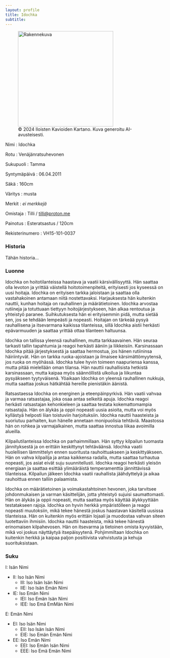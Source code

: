 ```yaml
---
layout: profile
title: Idochka
subtitle: 
---
```

<figure>
  <img src="../img/idochka01.png" alt="Rakennekuva" height="300">
  <figcaption>© 2024 Iloisten Kavioiden Kartano. Kuva generoitu AI-avusteisesti.</figcaption>
</figure>

Nimi
: Idochka

Rotu
: Venäjänratsuhevonen

Sukupuoli
: Tamma

Syntymäpäivä
: 06.04.2011

Säkä
: 160cm

Väritys
: musta

Merkit
: *ei merkkejä*

Omistaja
: Tilli / tilli@proton.me

Painotus
: Esteratsastus / 120cm

Rekisterinumero
: VH15-101-0037

### Historia

Tähän historia...

### Luonne

Idochka on hoitotilanteissa haastava ja vaatii kärsivällisyyttä. Hän saattaa olla levoton ja yrittää väistellä hoitotoimenpiteitä, erityisesti jos kyseessä on uusi hoitaja. Idochka on erityisen tarkka jaloistaan ja saattaa olla vastahakoinen antamaan niitä nostettavaksi. Harjauksesta hän kuitenkin nauttii, kunhan hoitaja on rauhallinen ja määrätietoinen. Idochka arvostaa rutiineja ja totuttuaan tiettyyn hoitojärjestykseen, hän alkaa rentoutua ja yhteistyö paranee. Suihkutuksesta hän ei erityisemmin pidä, mutta sietää sen, jos se tehdään lempeästi ja nopeasti. Hoitajan on tärkeää pysyä rauhallisena ja itsevarmana kaikissa tilanteissa, sillä Idochka aistii herkästi epävarmuuden ja saattaa yrittää ottaa tilanteen haltuunsa.

Idochka on tallissa yleensä rauhallinen, mutta tarkkaavainen. Hän seuraa tarkasti tallin tapahtumia ja reagoi herkästi ääniin ja liikkeisiin. Karsinassaan Idochka pitää järjestyksestä ja saattaa hermostua, jos hänen rutiininsa häiriintyvät. Hän on tarkka ruoka-ajoistaan ja ilmaisee kärsimättömyytensä, jos ruoka on myöhässä. Idochka tulee hyvin toimeen naapuriensa kanssa, mutta pitää mielellään oman tilansa. Hän nauttii rauhallisista hetkistä karsinassaan, mutta kaipaa myös säännöllistä ulkoilua ja liikuntaa pysyäkseen tyytyväisenä. Yöaikaan Idochka on yleensä rauhallinen nukkuja, mutta saattaa joskus hätkähtää hereille pienistäkin äänistä.

Ratsastaessa Idochka on energinen ja eteenpäinpyrkivä. Hän vaatii vahvaa ja varmaa ratsastajaa, joka osaa antaa selkeitä apuja. Idochka reagoi herkästi ratsastajan kehonkieleen ja saattaa testata kokemattomampia ratsastajia. Hän on älykäs ja oppii nopeasti uusia asioita, mutta voi myös kyllästyä helposti liian toistuviin harjoituksiin. Idochka nauttii haasteista ja suoriutuu parhaiten, kun hänelle annetaan monipuolisia tehtäviä. Maastossa hän on rohkea ja varmajalkainen, mutta saattaa innostua liikaa avoimilla alueilla.

Kilpailutilanteissa Idochka on parhaimmillaan. Hän syttyy kilpailun tuomasta jännityksestä ja on erittäin keskittynyt tehtäväänsä. Idochka vaatii huolellisen lämmittelyn ennen suoritusta rauhoittuakseen ja keskittyäkseen. Hän on vahva kilpailija ja antaa kaikkensa radalla, mutta saattaa turhautua nopeasti, jos asiat eivät suju suunnitellusti. Idochka reagoi herkästi yleisön energiaan ja saattaa esittää ylimääräistä temperamenttia jännittävissä tilanteissa. Kilpailun jälkeen Idochka vaatii rauhallista jäähdyttelyä ja aikaa rauhoittua ennen talliin palaamista.

Idochka on määrätietoinen ja voimakastahtoinen hevonen, joka tarvitsee johdonmukaisen ja varman käsittelijän, jotta yhteistyö sujuisi saumattomasti. Hän on älykäs ja oppii nopeasti, mutta saattaa myös käyttää älykkyyttään testatakseen rajoja. Idochka on hyvin herkkä ympäristölleen ja reagoi nopeasti muutoksiin, mikä tekee hänestä joskus haastavan käsitellä uusissa tilanteissa. Hän on kuitenkin myös erittäin lojaali ja muodostaa vahvan siteen luotettaviin ihmisiin. Idochka nauttii haasteista, mikä tekee hänestä erinomaisen kilpahevosen. Hän on itsevarma ja tietoinen omista kyvyistään, mikä voi joskus näyttäytyä itsepäisyytenä. Pohjimmiltaan Idochka on kuitenkin herkkä ja kaipaa paljon positiivista vahvistusta ja kehuja suorituksistaan.

### Suku

I: Isän Nimi
  - II: Iso Isän Nimi
     - III: Iso Isän Isän Nimi
     - IIE: Iso Isän Emän Nimi
  - IE: Iso Emän Nimi
    - IEI: Iso Emän Isän Nimi
    - IEE: Iso Emä EmMän Nimi
   
E: Emän Nimi
  - EI: Iso Isän Nimi
    - EII: Iso Isän Isän Nimi
    - EIE: Iso Emän Emän Nimi 
  - EE: Iso Emän Nimi
    - EEI: Iso Emän Isän Nimi
    - EEE: Iso Emä Emän Nimi 
